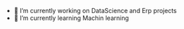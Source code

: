  
<!---
### Hi there 👋


**amiralimadadi/AmirAlimadadi** is a ✨ _special_ ✨ repository because its `README.md` (this file) appears on your GitHub profile.

Here are some ideas to get you started:
--->

- 🔭 I’m currently working on DataScience and Erp projects
- 🌱 I’m currently learning Machin learning
<!--- - ⚡ Fun fact: ... --->
<!--- - 👯 I’m looking to collaborate on ...
- 🤔 I’m looking for help with ...
- 💬 Ask me about ...
- 📫 How to reach me: ...
- 😄 Pronouns: ... --->

 

